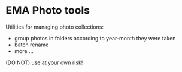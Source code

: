 # EMA Photo tools

Utilities for managing photo collections:

- group photos in folders according to year-month they were taken
- batch rename
- more ...

(DO NOT) use at your own risk!
